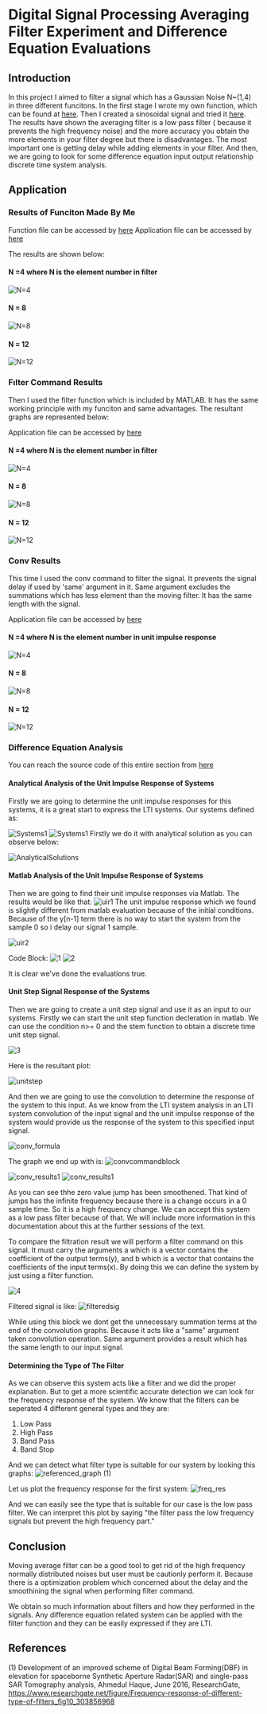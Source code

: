 # Digital Signal Processing Averaging Filter Experiment and Difference Equation Evaluations

## Introduction

In this project I aimed to filter a signal which has a Gaussian Noise N~(1,4) in three different funcitons. In the first stage I wrote my own function, which can be found at [here](./MATLAB%20Files/my_mov_ave_filter.m). Then I created a sinosoidal signal and tried it [here](./MATLAB%20Files/my_own_func.m). The results have shown the averaging filter is a low pass filter ( because it prevents the high frequency noise) and the more accuracy you obtain the more elements in your filter degree but there is disadvantages. The most important one is getting delay while adding elements in your filter. And then, we are going to look for some difference equation input output relationship discrete time system analysis.

## Application
### Results of Funciton Made By Me 

Function file can be accessed by [here](./MATLAB%20Files/my_mov_ave_filter.m)
Application file can be accessed by [here](./MATLAB%20Files/my_own_func.m)

The results are shown below:

#### N =4 where N is the element number in filter

![N=4](./Result%20Graphs/own_func_fil_deg_4.jpg)

#### N = 8

![N=8](./Result%20Graphs/own_func_fil_deg_8.jpg)

#### N = 12

![N=12](./Result%20Graphs/own_func_fil_deg_12.jpg)

### Fılter Command Results
Then I used the filter function which is included by MATLAB. It has the same working principle with my funciton and same advantages. The resultant graphs are represented below:

Application file can be accessed by [here](./MATLAB%20Files/filter_function_application.m)


#### N =4 where N is the element number in filter

![N=4](./Result%20Graphs/filter_N_4.jpg)

#### N = 8

![N=8](./Result%20Graphs/filter_N_8.jpg)

#### N = 12

![N=12](./Result%20Graphs/filter_N_12.jpg)

### Conv Results

This time I used the conv command to filter the signal. It prevents the signal delay if used by 'same' argument in it. Same argument excludes the summations which has less element than the moving filter. It has the same length with the signal.

Application file can be accessed by [here](./MATLAB%20Files/filtering_with_conv.m)


#### N =4 where N is the element number in unit impulse response

![N=4](./Result%20Graphs/conv_N_4.jpg)
#### N = 8

![N=8](./Result%20Graphs/conv_N_8.jpg)

#### N = 12

![N=12](./Result%20Graphs/conv_N_12.jpg)



### Difference Equation Analysis
You can reach the source code of this entire section from [here](./MATLAB%20Files/differenceeq.m)

#### Analytical Analysis of the Unit Impulse Response of Systems
Firstly we are going to determine the unit impulse responses for this systems, it is a great start to express the LTI systems. Our systems defined as:

![Systems1](./Result%20Graphs/diffeq1.png)
![Systems1](./Result%20Graphs/diffeq2.png)
Firstly we do it with analytical solution as you can observe below:

![AnalyticalSolutions](./Other%20Graphical%20Content/analytical_sol.png)

#### Matlab Analysis of the Unit Impulse Response of Systems
Then we are going to find their unit impulse responses via Matlab. The results would be like that:
![uir1](./Result%20Graphs/difference_eq_1_initial_fixed.jpg)
The unit impulse response which we found is slightly different from matlab evaluation because of the initial conditions. Because of the y[n-1] term there is no way to start the system from the sample 0 so i delay our signal 1 sample.

![uir2](./Result%20Graphs/difference_eq_2.jpg)

Code Block:
![1](./Code%20Blocks/1.png)
![2](./Code%20Blocks/2.png)

It is clear we've done the evaluations true.

#### Unit Step Signal Response of the Systems

Then we are going to create a unit step signal and use it as an input to our systems. Firstly we can start the unit step function decleration in matlab. We can use the condition n>= 0 and the stem function to obtain a discrete time unit step signal.

![3](./Code%20Blocks/3.png)

Here is the resultant plot:

![unitstep](./Result%20Graphs/unit_s.jpg)



And then we are going to use the convolution to determine the response of the system to this input. As we know from the LTI system analysis in an LTI system convolution of the input signal and the unit impulse response of the system would provide us the response of the system to this specified input signal.

![conv_formula](./Other%20Graphical%20Content/conv_formula.png)

The graph we end up with is:
![convcommandblock](./Code%20Blocks/conv_codeblock.png)

![conv_results1](./Result%20Graphs/conv1.jpg)
![conv_results1](./Result%20Graphs/conv2.jpg)

As you can see thhe zero value jump has been smoothened. That kind of jumps has the infinite frequency because there is a change occurs in a 0 sample time. So it is a high frequency change. We can accept this system as a low pass filter because of that. We will include more information in this documentation about this at the further sessions of the text.


To compare the filtration result we will perform a filter command on this signal. It must carry the arguments a which is a vector contains the coefficient of the output terms(y), and b which is a vector that contains the coefficients of the input terms(x). By doing this we can define the system by just using a filter function.

![4](./Code%20Blocks/4.png)

Filtered signal is like:
![filteredsig](./Result%20Graphs/filtered_diffeq.jpg)

While using this block we dont get the unnecessary summation terms at the end of the convolution graphs. Because it acts like a "same" argument taken convolution operation. Same argument provides a result which has the same length to our input signal.

#### Determining the Type of The Filter

As we can observe this system acts like a filter and we did the proper explanation. But to get a more scientific accurate detection we can look for the frequency response of the system. We know that the filters can be seperated 4 different general types and they are:

1. Low Pass
2. High Pass
3. Band Pass
4. Band Stop

And we can detect what filter type is suitable for our system by looking this graphs:
![referenced_graph](./Other%20Graphical%20Content/Frequency-response-of-different-type-of-filters.png) (1)

Let us plot the frequency response for the first system:
![freq_res](./Code%20Blocks/5.png)

And we can easily see the type that is suitable for our case is the low pass filter. We can interpret this plot by saying "the filter  pass the low frequency signals but prevent the high frequency part."

## Conclusion
Moving average filter can be a good tool to get rid of the high frequency normally distributed noises but user must be cautionly perform it. Because there is a optimization problem which concerned about the delay and the smoothining the signal when performing filter command.

We obtain so much information about filters and how they performed in the signals. Any difference equation related system can be applied with the filter function and they can be easily expressed if they are LTI.

## References

(1) Development of an improved scheme of Digital Beam Forming(DBF) in elevation for spaceborne Synthetic Aperture Radar(SAR) and single-pass SAR Tomography analysis, Ahmedul Haque, June 2016, ResearchGate, https://www.researchgate.net/figure/Frequency-response-of-different-type-of-filters_fig10_303856968